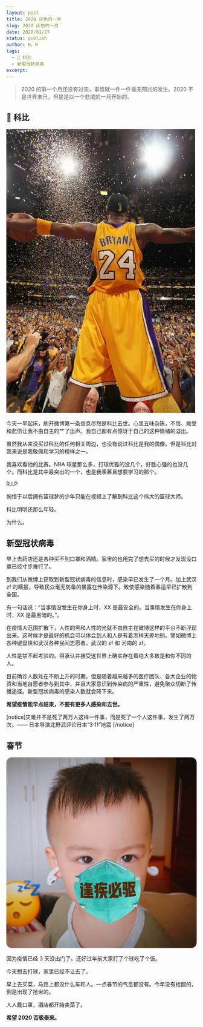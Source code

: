 ```yaml
---
layout: post
title: 2020 灰色的一月
slug: 2020 灰色的一月
date: 2020/01/27
status: publish
author: H。H
tags:
  - 🏀 科比
  - 新型冠状病毒
excerpt: 
---
```


> 2020 的第一个月还没有过完，事情就一件一件毫无预兆的发生。2020 不是世界末日，但是是以一个悲戚的一月开始的。

## 🏀 科比

![科比](../../media/IMG_1687.jpeg)

今天一早起床，刷开微博第一条信息尽然是科比去世。心里五味杂陈，不信、难受和悲伤让我不由自主的艹了出声。我自己都有点惊讶于自己的这种情绪的溢出。

虽然我从来没买过科比的任何相关周边，也没有说过科比是我的偶像。但是科比对我来说是我敬佩和学习的榜样之一。

我喜欢看他的比赛。NBA 球星那么多，打球优雅的没几个。好胜心强的也没几个。而科比是其中最突出的一个，也是我羡慕且想要学习的那个。

R.I.P

惋惜于以后拥有篮球梦的少年只能在视频上了解到科比这个伟大的篮球大师。

科比明明还那么年轻。

为什么。

## 新型冠状病毒

早上去药店还是各种买不到口罩和酒精。家里的也用完了想去买的时候才发现没口罩已经寸步难行了。

到我们从微博上获取到新型冠状病毒的信息时，感染早已发生了一个月。加上武汉 zf 的瞒报，导致民众毫无防备的暴露在传染源下。致使感染随着春运早已扩散到全国。

有一句话说：“当事情没发生在你身上时，XX 是最安全的。当事情发生在你身上时，XX 是最黑暗的。”。

在疫情大范围扩散下，人性的黑和人性的光就不由自主在微博这样的平台不断浮现出来。这时候才是最好的机会可以体会到人和人是有着怎样天差地别。譬如微博上各种键盘侠和武汉各种民间志愿者，武汉的 zf 和 河南的 zf。

人性是禁不起考验的。得承认并接受这世界上确实存在着绝大多数是和你不同的人。

目前确诊人数处在不断上升的时期。但是随着越来越多的医疗团队、各大企业的物资和当地自愿者参与到其中，并且大家意识到传染病的严重性，避免聚众切断了传播途径。新型冠状病毒的感染人数就会降下来。

**希望疫情能早点结束，不要有更多人感染和去世。**

[notice]灾难并不是死了两万人这样一件事，而是死了一个人这件事，发生了两万次。—— 日本导演北野武评论日本“3·11”地震 [/notice]

## 春节

![辉宝](../../media/IMG_1675.png)

因为疫情已经 3 天没出门了。还好过年前大家打了个球吃了个饭。

今天想去打球，家里已经不让去了。

早上去买菜，马路上都没什么车和人。一点春节的气息都没有。今年没有抢醋的，倒是出现了抢米的。

人人戴口罩，酒店都开始卖菜了。

**希望 2020 否极泰来。**

